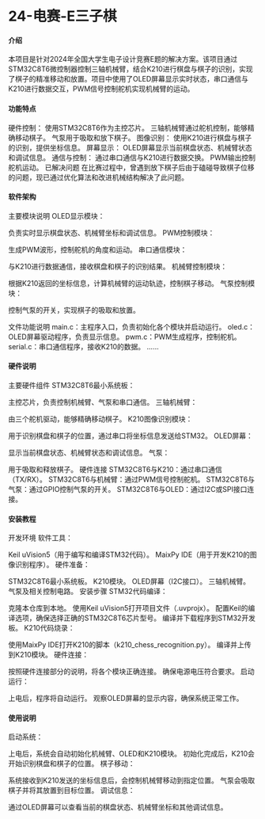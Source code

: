 # 24-电赛-E三子棋

#### 介绍
本项目是针对2024年全国大学生电子设计竞赛E题的解决方案。该项目通过STM32C8T6微控制器控制三轴机械臂，结合K210进行棋盘与棋子的识别，实现了棋子的精准移动和放置。项目中使用了OLED屏幕显示实时状态，串口通信与K210进行数据交互，PWM信号控制舵机实现机械臂的运动。

#### 功能特点
硬件控制：
使用STM32C8T6作为主控芯片。
三轴机械臂通过舵机控制，能够精确移动棋子。
气泵用于吸取和放下棋子。
图像识别：
使用K210进行棋盘与棋子的识别，提供坐标信息。
屏幕显示：
OLED屏幕显示当前棋盘状态、机械臂状态和调试信息。
通信与控制：
通过串口通信与K210进行数据交换。
PWM输出控制舵机运动。
已解决问题
在比赛过程中，曾遇到放下棋子后由于磕碰导致棋子位移的问题，现已通过优化算法和改进机械结构解决了此问题。


#### 软件架构
主要模块说明
OLED显示模块：

负责实时显示棋盘状态、机械臂坐标和调试信息。
PWM控制模块：

生成PWM波形，控制舵机的角度和运动。
串口通信模块：

与K210进行数据通信，接收棋盘和棋子的识别结果。
机械臂控制模块：

根据K210返回的坐标信息，计算机械臂的运动轨迹，控制棋子移动。
气泵控制模块：

控制气泵的开关，实现棋子的吸取和放置。

文件功能说明
main.c：主程序入口，负责初始化各个模块并启动运行。
oled.c：OLED屏幕驱动程序，负责显示信息。
pwm.c：PWM生成程序，控制舵机。
serial.c：串口通信程序，接收K210的数据。
......

#### 硬件说明
主要硬件组件
STM32C8T6最小系统板：

主控芯片，负责控制机械臂、气泵和串口通信。
三轴机械臂：

由三个舵机驱动，能够精确移动棋子。
K210图像识别模块：

用于识别棋盘和棋子的位置，通过串口将坐标信息发送给STM32。
OLED屏幕：

显示当前棋盘状态、机械臂状态和调试信息。
气泵：

用于吸取和释放棋子。
硬件连接
STM32C8T6与K210：通过串口通信（TX/RX）。
STM32C8T6与机械臂：通过PWM信号控制舵机。
STM32C8T6与气泵：通过GPIO控制气泵的开关。
STM32C8T6与OLED：通过I2C或SPI接口连接。

#### 安装教程

开发环境
软件工具：

Keil uVision5（用于编写和编译STM32代码）。
MaixPy IDE（用于开发K210的图像识别程序）。
硬件准备：

STM32C8T6最小系统板。
K210模块。
OLED屏幕（I2C接口）。
三轴机械臂。
气泵及相关控制电路。
安装步骤
STM32代码编译：

克隆本仓库到本地。
使用Keil uVision5打开项目文件（.uvprojx）。
配置Keil的编译选项，确保选择正确的STM32C8T6芯片型号。
编译并下载程序到STM32开发板。
K210代码烧录：

使用MaixPy IDE打开K210的脚本（k210_chess_recognition.py）。
编译并上传到K210模块。
硬件连接：

按照硬件连接部分的说明，将各个模块正确连接。
确保电源电压符合要求。
启动运行：

上电后，程序将自动运行。
观察OLED屏幕的显示内容，确保系统正常工作。

#### 使用说明
启动系统：

上电后，系统会自动初始化机械臂、OLED和K210模块。
初始化完成后，K210会开始识别棋盘和棋子的位置。
棋子移动：

系统接收到K210发送的坐标信息后，会控制机械臂移动到指定位置。
气泵会吸取棋子并将其放置到目标位置。
调试信息：

通过OLED屏幕可以查看当前的棋盘状态、机械臂坐标和其他调试信息。



